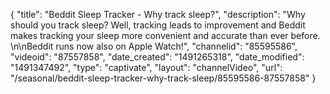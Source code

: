 {
    "title": "Beddit Sleep Tracker - Why track sleep?",
    "description": "Why should you track sleep? Well, tracking leads to improvement and Beddit makes tracking your sleep more convenient and accurate than ever before. \n\nBeddit runs now also on Apple Watch!",
    "channelid": "85595586",
    "videoid": "87557858",
    "date_created": "1491265318",
    "date_modified": "1491347492",
    "type": "captivate",
    "layout": "channelVideo",
    "url": "\/seasonal\/beddit-sleep-tracker-why-track-sleep\/85595586-87557858"
}